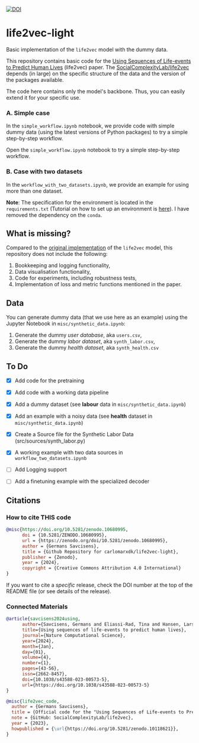 [![DOI](https://zenodo.org/badge/747774269.svg)](https://zenodo.org/doi/10.5281/zenodo.10680995)

# life2vec-light
Basic implementation of the `life2vec` model with the dummy data. 

This repository contains basic code for the [Using Sequences of Life-events to Predict Human Lives](https://www.nature.com/articles/s43588-023-00573-5) (life2vec) paper. The [SocialComplexityLab/life2vec](https://github.com/SocialComplexityLab/life2vec) depends (in large) on the specific structure of the data and the version of the packages available.

The code here contains only the model's backbone. Thus, you can easily extend it for your specific use. 

### A. Simple case
In the `simple_workflow.ipynb` notebook, we provide code with simple dummy data (using the latest versions of Python packages) to try a simple step-by-step workflow.

Open the `simple_workflow.ipynb` notebook to try a simple step-by-step workflow. 

### B. Case with two datasets
In the `workflow_with_two_datasets.ipynb`, we provide an example for using more than one dataset.

**Note**: The specification for the environment is located in the `requirements.txt` (Tutorial on how to set up an environment is [here](https://medium.com/geekculture/setting-up-python-environment-in-macos-using-pyenv-and-pipenv-116293da8e72)). I have removed the dependency on the `conda`. 

## What is missing?

Compared to the [original implementation](https://github.com/SocialComplexityLab/life2vec) of the `life2vec` model, this repository does not include the following:
1. Bookkeeping and logging functionality,
2. Data visualisation functionality,
3. Code for experiments, including robustness tests,
4. Implementation of loss and metric functions mentioned in the paper.


## Data
You can generate dummy data (that we use here as an example) using the Jupyter Notebook in `misc/synthetic_data.ipynb`:
1. Generate the dummy *user database*, aka `users.csv`,
2. Generate the dummy *labor dataset*, aka `synth_labor.csv`,
3. Generate the dummy *health dataset*, aka `synth_health.csv`

## To Do
- [x] Add code for the pretraining 
- [x] Add code with a working data pipeline
- [x] Add a dummy dataset (see **labour** data in `misc/synthetic_data.ipynb`)
- [x] Add an example with a noisy data (see **health** dataset in `misc/synthetic_data.ipynb`)
- [x] Create a Source file for the Synthetic Labor Data (src/sources/synth_labor.py)
- [x] A working example with two data sources in `workflow_two_datasets.ipynb`
- [ ] Add Logging support
- [ ] Add a finetuning example with the specialized decoder


## Citations
### How to cite THIS code
```bibtex
@misc{https://doi.org/10.5281/zenodo.10680995,
      doi = {10.5281/ZENODO.10680995},
      url = {https://zenodo.org/doi/10.5281/zenodo.10680995},
      author = {Germans Savcisens},
      title = {Github Repository for carlomarxdk/life2vec-light},
      publisher = {Zenodo},
      year = {2024},
      copyright = {Creative Commons Attribution 4.0 International}
}
```
If you want to cite a *specific* release, check the DOI number at the top of the README file (or see details of the release).

### Connected Materials
```bibtex
@article{savcisens2024using,
      author={Savcisens, Germans and Eliassi-Rad, Tina and Hansen, Lars Kai and Mortensen, Laust Hvas and Lilleholt, Lau and Rogers, Anna and Zettler, Ingo and Lehmann, Sune},
      title={Using sequences of life-events to predict human lives},
      journal={Nature Computational Science},
      year={2024},
      month={Jan},
      day={01},
      volume={4},
      number={1},
      pages={43-56},
      issn={2662-8457},
      doi={10.1038/s43588-023-00573-5},
      url={https://doi.org/10.1038/s43588-023-00573-5}
}
```

```bibtex
@misc{life2vec_code,
  author = {Germans Savcisens},
  title = {Official code for the "Using Sequences of Life-events to Predict Human Lives" paper},
  note = {GitHub: SocialComplexityLab/life2vec},
  year = {2023},
  howpublished = {\url{https://doi.org/10.5281/zenodo.10118621}},
}
```
